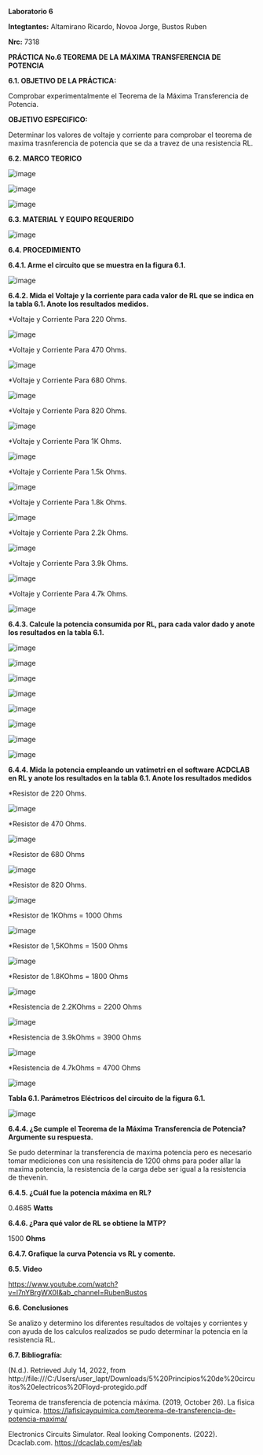 **Laboratorio 6**

**Integtantes:** Altamirano Ricardo, Novoa Jorge, Bustos Ruben

**Nrc:** 7318

**PRÁCTICA No.6 TEOREMA DE LA MÁXIMA TRANSFERENCIA DE POTENCIA**

**6.1. OBJETIVO DE LA PRÁCTICA:**

Comprobar experimentalmente el Teorema de la Máxima Transferencia de Potencia.

**OBJETIVO ESPECIFICO:**

Determinar los valores de voltaje y corriente para comprobar el teorema de maxima trasnferencia de potencia que se da a travez de una resistencia
RL.

**6.2. MARCO TEORICO**

![image](https://user-images.githubusercontent.com/105680588/178906417-8166e50a-a2a3-4c58-ae4b-5e5f0781ec48.png)

![image](https://user-images.githubusercontent.com/105680588/178906466-460b77f2-42b0-4597-883e-ee017d0b2203.png)

![image](https://user-images.githubusercontent.com/105680588/178906508-4d7dccc4-2caf-414c-be46-cb651cc50830.png)

**6.3. MATERIAL Y EQUIPO REQUERIDO**

![image](https://user-images.githubusercontent.com/105680588/178847060-99e3738b-0c93-4569-879a-38c1e01df29b.png)

**6.4. PROCEDIMIENTO**

**6.4.1. Arme el circuito que se muestra en la figura 6.1.**

![image](https://user-images.githubusercontent.com/105680588/178848607-3dcd89b2-123a-49bb-898f-5ca76943ac84.png)

**6.4.2. Mida el Voltaje y la corriente para cada valor de RL que se indica en la tabla 6.1. Anote los resultados medidos.**

*Voltaje y Corriente Para 220 Ohms.

![image](https://user-images.githubusercontent.com/105680588/178851306-dea5bbd6-7caa-4fc5-9538-ae7576c250b3.png)

*Voltaje y Corriente Para 470 Ohms.

![image](https://user-images.githubusercontent.com/105680588/178851370-4316a52f-4968-4370-ae65-86871801b04b.png)

*Voltaje y Corriente Para 680 Ohms.

![image](https://user-images.githubusercontent.com/105680588/178851452-f192296e-02b8-490c-ba9d-e89d88710a8a.png)

*Voltaje y Corriente Para 820 Ohms.

![image](https://user-images.githubusercontent.com/105680588/178851539-0f79d241-3a94-4eaf-8ce2-4de98bc2edf0.png)

*Voltaje y Corriente Para 1K Ohms.

![image](https://user-images.githubusercontent.com/105680588/178851594-cbc33c95-aa24-457a-be40-429b63eb3376.png)

*Voltaje y Corriente Para 1.5k Ohms.

![image](https://user-images.githubusercontent.com/105680588/178851661-e641ead8-2b43-4dd3-adc1-c38b78a6ab3d.png)

*Voltaje y Corriente Para 1.8k Ohms.

![image](https://user-images.githubusercontent.com/105680588/178851730-8b1b6a9f-7434-431e-86bd-e2ab147d3de9.png)

*Voltaje y Corriente Para 2.2k Ohms.

![image](https://user-images.githubusercontent.com/105680588/178851781-6539c258-1e1d-45e0-ae44-76c374d9af35.png)

*Voltaje y Corriente Para 3.9k Ohms.

![image](https://user-images.githubusercontent.com/105680588/178851836-d6afd6fe-98de-4ffd-a8e7-08c269312dd5.png)

*Voltaje y Corriente Para 4.7k Ohms.

![image](https://user-images.githubusercontent.com/105680588/178851902-f3536680-0ee6-42bf-a24e-ef420aebc7de.png)

**6.4.3. Calcule la potencia consumida por RL, para cada valor dado y anote los resultados en la tabla 6.1.**

![image](https://user-images.githubusercontent.com/105680588/178898524-65ba6774-d0f2-4768-b784-9373a3354138.png)

![image](https://user-images.githubusercontent.com/105680588/178898554-3f7f4f72-af52-4c84-8715-366990f2c17b.png)

![image](https://user-images.githubusercontent.com/105680588/178898584-6f1b17ec-ef0f-49c3-8497-888270deeb79.png)

![image](https://user-images.githubusercontent.com/105680588/178898631-5eb70b9b-8221-4564-86d3-8e84e1ffddd9.png)

![image](https://user-images.githubusercontent.com/105680588/178898653-2b1d519c-91b5-4006-9320-389f58ef4f53.png)

![image](https://user-images.githubusercontent.com/105680588/178898701-c839714a-6cfd-4306-808a-e79de7c9f429.png)

![image](https://user-images.githubusercontent.com/105680588/178898722-bd1b5898-159f-482e-964f-31597b6684fe.png)

![image](https://user-images.githubusercontent.com/105680588/178898762-701bc4f1-ecb6-495a-a94e-18b6e321d81d.png)

**6.4.4. Mida la potencia empleando un vatímetri en el software ACDCLAB en RL y anote los resultados en la tabla 6.1. Anote los resultados medidos**

*Resistor de 220 Ohms.

![image](https://user-images.githubusercontent.com/105680588/178904963-a6a5bbcc-6c8e-477c-bbdb-b8965c8eb3a6.png)

*Resistor de 470 Ohms.

![image](https://user-images.githubusercontent.com/105680588/178904301-6ac8ef9e-4732-44f1-a192-baa382ed54d9.png)

*Resistor de 680 Ohms

![image](https://user-images.githubusercontent.com/105680588/178905544-0dba957b-47ea-4e34-89a1-844680e084ad.png)

*Resistor de 820 Ohms.

![image](https://user-images.githubusercontent.com/105680588/178905773-c57f2726-c9e0-4b7b-8848-f8a6f2211a39.png)

*Resistor de 1KOhms = 1000 Ohms

![image](https://user-images.githubusercontent.com/105680588/178906274-3fbb0f99-bd6d-41ad-955c-d9ac133d8900.png)

*Resistor de 1,5KOhms = 1500 Ohms

![image](https://user-images.githubusercontent.com/105680588/178906163-15dc8040-a794-4c14-af8e-fa66dfe9282f.png)

*Resistor de 1.8KOhms = 1800 Ohms

![image](https://user-images.githubusercontent.com/105680588/178906017-6b4261b0-bf18-46a8-901c-031b67ddceda.png)

*Resistencia de 2.2KOhms = 2200 Ohms

![image](https://user-images.githubusercontent.com/105680588/178905216-8b775e41-7f86-4746-a5a3-9dedfb632892.png)

*Resistencia de 3.9kOhms = 3900 Ohms

![image](https://user-images.githubusercontent.com/105680588/178905099-a577f522-658d-4ff1-b61c-d1e25ec0b0b3.png)

*Resistencia de 4.7kOhms = 4700 Ohms

![image](https://user-images.githubusercontent.com/105680588/178905300-6a896e42-6506-442a-86d0-4191c2c8a96a.png)

**Tabla 6.1. Parámetros Eléctricos del circuito de la figura 6.1.**

![image](https://user-images.githubusercontent.com/105680588/178907216-1f0bacb5-9579-4e4c-bd13-765f0b094f81.png)

**6.4.4. ¿Se cumple el Teorema de la Máxima Transferencia de Potencia? Argumente su respuesta.**

Se pudo determinar la transferencia de maxima potencia pero es necesario tomar mediciones con una resisitencia de 1200 ohms para poder allar la maxima potencia,
la resistencia de la carga debe ser igual a la resistencia de thevenin. 

**6.4.5. ¿Cuál fue la potencia máxima en RL?**

0.4685 **Watts**

**6.4.6. ¿Para qué valor de RL se obtiene la MTP?**

1500 **Ohms**

**6.4.7. Grafique la curva Potencia vs RL y comente.**

**6.5. Video**

https://www.youtube.com/watch?v=l7nYBrgWX0I&ab_channel=RubenBustos

**6.6. Conclusiones**

Se analizo y determino los diferentes resultados de voltajes y corrientes y con ayuda de los calculos realizados se pudo determinar la potencia en la resistencia
RL.

**6.7. Bibliografía:**

(N.d.). Retrieved July 14, 2022, from http://file:///C:/Users/user_lapt/Downloads/5%20Principios%20de%20circuitos%20electricos%20Floyd-protegido.pdf

Teorema de transferencia de potencia máxima. (2019, October 26). La fisica y quimica. https://lafisicayquimica.com/teorema-de-transferencia-de-potencia-maxima/

Electronics Circuits Simulator. Real looking Components. (2022). Dcaclab.com. https://dcaclab.com/es/lab

‌

